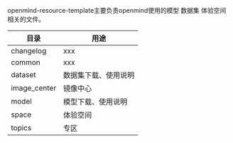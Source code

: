 openmind-resource-template主要负责openmind使用的模型 数据集 体验空间相关的文件。

| 目录 | 用途 |
|-------|-------|
| changelog | xxx |
| common | xxx |
| dataset | 数据集下载、使用说明 |
| image_center | 镜像中心 |
| model | 模型下载、使用说明 |
| space | 体验空间 |
| topics | 专区 |
